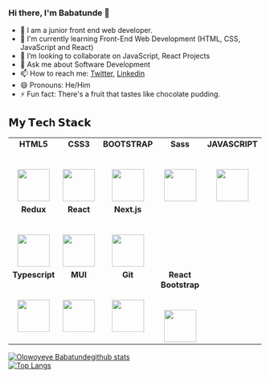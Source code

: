 
### Hi there, I'm Babatunde 👋

- 🔭 I am a  junior front end web developer.
- 🌱 I'm currently learning Front-End Web Development (HTML, CSS, JavaScript and React)
- 👯 I’m looking to collaborate on JavaScript, React Projects
- 💬 Ask me about Software Development
- 📫 How to reach me: [Twitter](https://twitter.com/gidi_babz), [Linkedin](https://www.linkedin.com/in/babatunde-olowoyeye)
- 😄 Pronouns: He/Him
- ⚡️ Fun fact: There's a fruit that tastes like chocolate pudding.

## 𝗠𝘆 𝗧𝗲𝗰h 𝗦𝘁𝗮𝗰𝗸

<table>
  <tbody>
    <tr valign="top">
      <td width="20%" align="center">
        <span><strong>HTML5</strong></span><br><br><br>
        <img height="64px" src="https://cdn.svgporn.com/logos/html-5.svg">
      </td>
      <td width="20%" align="center">
        <span><strong>CSS3</strong></span><br><br><br>
        <img height="64px" src="https://cdn.svgporn.com/logos/css-3.svg">
      </td>
      <td width="20%" align="center">
        <span><strong>BOOTSTRAP </strong></span><br><br><br>
        <img height="64px" src="https://upload.wikimedia.org/wikipedia/commons/thumb/b/b2/Bootstrap_logo.svg/512px-Bootstrap_logo.svg.png">
      </td>
      <td width="20%" align="center">
        <span><strong>Sass </strong></span><br><br><br>
        <img height="64px" src="https://ivazz.com/wp-content/uploads/2021/05/sass-1.png">
      </td>
       <td width="20%" align="center">
        <span><strong>JAVASCRIPT</strong></span><br><br><br>
        <img height="64px" src="https://cdn.svgporn.com/logos/javascript.svg">
      </td>
    </tr>
    <tr valign="top">
      <td width="25%" align="center">
        <span><strong>Redux </strong></span><br><br><br>
        <img height="64px" src="https://cms-assets.tutsplus.com/uploads/users/1795/posts/30350/preview_image/ReduxLogo.jpg">
      </td>
      <td width="25%" align="center">
        <span><strong>React</strong>
        </span><br><br><br>
        <img height="64px" src="https://cdn4.iconfinder.com/data/icons/logos-3/600/React.js_logo-512.png">
      </td>
       <td width="25%" align="center">
        <span><strong>Next.js</strong></span><br><br><br>
        <img height="64px" src="https://decodenatura.com/static/fb8aa1bb70c9925ce1ae22dc2711b343/nextjs-logo.png">
      </td>
    </tr>
    <tr valign="top">
      <td width="25%" align="center">
        <span><strong>Typescript</strong></span><br><br><br>
        <img height="64px" src="https://upload.wikimedia.org/wikipedia/commons/thumb/4/4c/Typescript_logo_2020.svg/512px-Typescript_logo_2020.svg.png">
      </td>
       <td width="25%" align="center">
        <span><strong>MUI</strong></span><br><br><br>
        <img height="64px" src="https://v4.mui.com/static/logo.png">
      </td>
      <td width="25%" align="center">
        <span><strong>Git</strong></span><br><br><br>
        <img height="64px" src="https://initialcommit.com/img/initialcommit/baby-git-release.png">
      </td>
      <td width="25%" align="center">
        <span><strong>React Bootstrap</strong></span><br><br><br>
        <img height="64px" src="https://mpng.subpng.com/20180531/sas/kisspng-bootstrap-react-software-framework-javascript-fron-5b0f9b1ab26fd7.9058729715277494027309.jpg">
      </td>
    </tr>
  </tbody>
</table>

[![Olowoyeye Babatundegithub stats](https://github-readme-stats.vercel.app/api?username=gidi-babz&sshow_icons=true_color=fff&icon_color=79ff97&text_color=9f9f9f&bg_color=151515)](https://github.com/gidi-babz/github-readme-stats)  
[![Top Langs](https://github-readme-stats.vercel.app/api/top-langs/?username=gidi-babz&show_icons=true&theme=radical&layout=compact)](https://github.com/gidi-babz/github-readme-stats)

